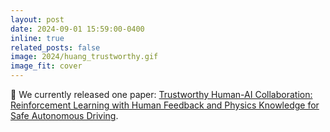 ```yaml
---
layout: post
date: 2024-09-01 15:59:00-0400
inline: true
related_posts: false
image: 2024/huang_trustworthy.gif
image_fit: cover
---
```


📢 We currently released one paper: [Trustworthy Human-AI Collaboration: Reinforcement Learning with Human Feedback and Physics Knowledge for Safe Autonomous Driving](https://arxiv.org/abs/2409.00858). 